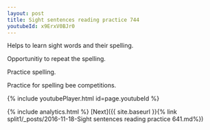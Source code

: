 ```yaml
---
layout: post
title: Sight sentences reading practice 744
youtubeId: x9ErxV0BJr0
---
```

 
 
Helps to learn sight words and their spelling.

Opportunitiy to repeat the spelling. 

Practice spelling. 
 
Practice for spelling bee competitions. 
 
{% include youtubePlayer.html id=page.youtubeId %}
 
 
{% include analytics.html %} 
[Next]({{ site.baseurl }}{% link  split1/_posts/2016-11-18-Sight sentences reading practice 641.md%})
 
